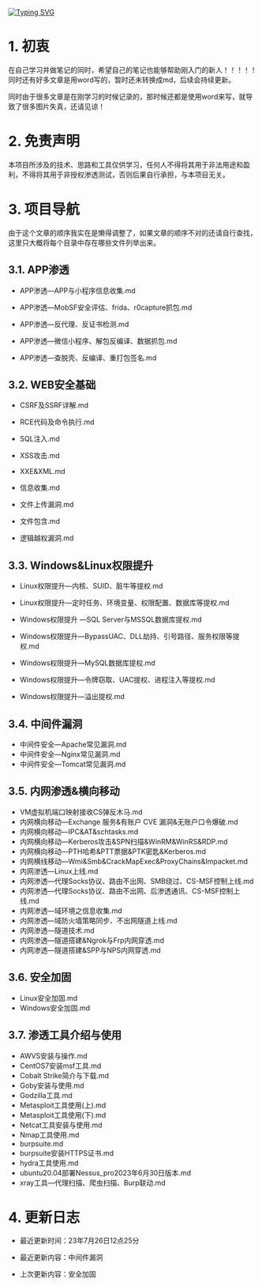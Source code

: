 <a href="https://git.io/typing-svg"><img  src="https://readme-typing-svg.demolab.com?font=Fira+Code&pause=1000&vCenter=true&width=435&lines=%E9%B1%BC%E5%A4%B4%E7%A5%9D%E6%82%A8%E4%BB%8A%E5%A4%A9%E6%8B%A5%E6%9C%89%E4%B8%80%E5%A4%A9%E7%9A%84%E5%A5%BD%E5%BF%83%E6%83%85!"  alt="Typing SVG" /></a>



# 1. 初衷

在自己学习并做笔记的同时，希望自己的笔记也能够帮助刚入门的新人！！！！！同时还有好多文章是用word写的，暂时还未转换成md，后续会持续更新。

同时由于很多文章是在刚学习的时候记录的，那时候还都是使用word来写，就导致了很多图片失真，还请见谅！

# 2. 免责声明

本项目所涉及的技术、思路和工具仅供学习，任何人不得将其用于非法用途和盈利，不得将其用于非授权渗透测试，否则后果自行承担，与本项目无关。

# 3. 项目导航

由于这个文章的顺序我实在是懒得调整了，如果文章的顺序不对的还请自行查找，这里只大概将每个目录中存在哪些文件列举出来。

## 3.1. APP渗透

- APP渗透—APP与小程序信息收集.md

- APP渗透—MobSF安全评估、frida、r0capture抓包.md

- APP渗透—反代理、反证书检测.md

- APP渗透—微信小程序、解包反编译、数据抓包.md

- APP渗透—查脱壳、反编译、重打包签名.md


## 3.2. WEB安全基础

- CSRF及SSRF详解.md

- RCE代码及命令执行.md

- SQL注入.md

- XSS攻击.md

- XXE&XML.md

- 信息收集.md

- 文件上传漏洞.md

- 文件包含.md

- 逻辑越权漏洞.md



## 3.3. Windows&Linux权限提升

- Linux权限提升—内核、SUID、脏牛等提权.md

- Linux权限提升—定时任务、环境变量、权限配置、数据库等提权.md

- Windows权限提升 —SQL Server与MSSQL数据库提权.md

- Windows权限提升—BypassUAC、DLL劫持、引号路径、服务权限等提权.md

- Windows权限提升—MySQL数据库提权.md

- Windows权限提升—令牌窃取、UAC提权、进程注入等提权.md

- Windows权限提升—溢出提权.md

## 3.4. 中间件漏洞

- 中间件安全—Apache常见漏洞.md
- 中间件安全—Nginx常见漏洞.md
- 中间件安全—Tomcat常见漏洞.md

## 3.5. 内网渗透&横向移动

- VM虚拟机端口映射接收CS弹反木马.md
- 内网横向移动—Exchange 服务&有账户 CVE 漏洞&无账户口令爆破.md
- 内网横向移动—IPC&AT&schtasks.md
- 内网横向移动—Kerberos攻击&SPN扫描&WinRM&WinRS&RDP.md
- 内网横向移动—PTH哈希&PTT票据&PTK密匙&Kerberos.md
- 内网横线移动—Wmi&Smb&CrackMapExec&ProxyChains&Impacket.md
- 内网渗透—Linux上线.md
- 内网渗透—代理Socks协议、路由不出网、SMB绕过、CS-MSF控制上线.md
- 内网渗透—代理Socks协议、路由不出网、后渗透通讯、CS-MSF控制上线.md
- 内网渗透—域环境之信息收集.md
- 内网渗透—域防火墙策略同步、不出网隧道上线.md
- 内网渗透—隧道技术.md
- 内网渗透—隧道搭建&Ngrok与Frp内网穿透.md
- 内网渗透—隧道搭建&SPP与NPS内网穿透.md

## 3.6.  安全加固

- Linux安全加固.md
- Windows安全加固.md

## 3.7. 渗透工具介绍与使用

- AWVS安装与操作.md
- CentOS7安装msf工具.md
- Cobalt Strike简介与下载.md
- Goby安装与使用.md
- Godzilla工具.md
- Metasploit工具使用(上).md
- Metasploit工具使用(下).md
- Netcat工具安装与使用.md
- Nmap工具使用.md
- burpsuite.md
- burpsuite安装HTTPS证书.md
- hydra工具使用.md
- ubuntu20.04部署Nessus_pro2023年6月30日版本.md
- xray工具—代理扫描、爬虫扫描、Burp联动.md

# 4. 更新日志

- 最近更新时间：23年7月26日12点25分

- 最近更新内容：中间件漏洞

- 上次更新内容：安全加固

